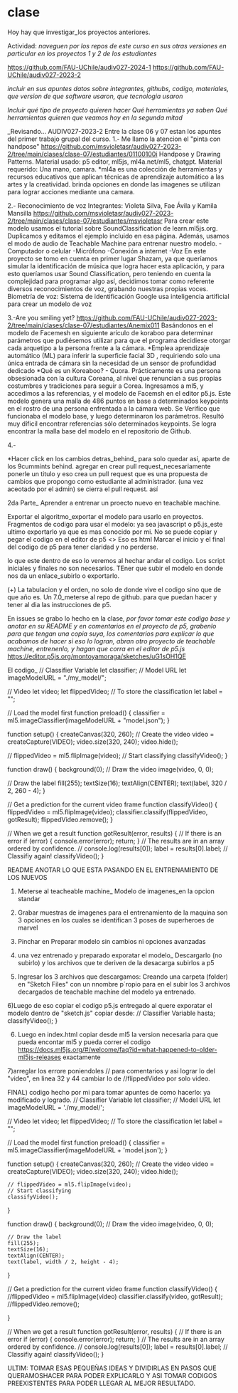 # clase

Hoy hay que investigar_los proyectos anteriores.

Actividad:
_naveguen por los repos de este curso en sus otras versiones
en particular en los proyectos 1 y 2 de los estudiantes_

https://github.com/FAU-UChile/audiv027-2024-1
https://github.com/FAU-UChile/audiv027-2023-2

_incluir en sus apuntes datos sobre integrantes, githubs,
codigo, materiales, que version de que software usaron, que tecnologia usaron_

_Incluir qué tipo de proyecto quieren hacer_
_Qué herramientas ya saben_
_Qué herramientas quieren que veamos hoy en la segunda mitad_

_Revisando...
AUDIV027-2023-2
Entre la clase 06 y 07 estan los apuntes del primer trabajo grupal del curso.
1.- Me llamo la atencion el "pinta con handpose"
https://github.com/msvioletasr/audiv027-2023-2/tree/main/clases/clase-07/estudiantes/01100100i
Handpose y Drawing Patterns.
Material usado: p5 editor, ml5js, ml4a.net/ml5, chatgpt.
Material requerido: Una mano, camara.
*ml4a es una colección de herramientas y recursos educativos que aplican técnicas de aprendizaje automático a las artes y la creatividad. brinda opciones en donde las imagenes se utilizan para lograr acciones mediante una camara.


2.- Reconocimiento de voz
Integrantes: Violeta Silva, Fae Ávila y Kamila Mansilla
https://github.com/msvioletasr/audiv027-2023-2/tree/main/clases/clase-07/estudiantes/msvioletasr
Para crear este modelo usamos el tutorial sobre SoundClassification de learn.ml5js.org. Duplicamos y editamos el ejemplo incluido en esa página. Además, usamos el modo de audio de Teachable Machine para entrenar nuestro modelo.
-Computador o celular -Micrófono -Conexión a internet -Voz
En este proyecto se tomo en cuenta en primer lugar Shazam, ya que queríamos simular la identificación de música que logra hacer esta aplicación, y para esto queríamos usar Sound Classification, pero teniendo en cuenta la complejidad para programar algo así, decidimos tomar como referente diversos reconocimientos de voz, grabando nuestras propias voces.
Biometría de voz: Sistema de identificación Google usa inteligencia artificial para crear un modelo de voz



3.-Are you smiling yet?
https://github.com/FAU-UChile/audiv027-2023-2/tree/main/clases/clase-07/estudiantes/Anemix011
Basándonos en el modelo de Facemesh en siguiente arículo de koraboo para determinar parámetros que pudiésemos utilizar para que el programa decidiese otorgar cada arquetipo a la persona frente a la cámara.
*Emplea aprendizaje automático (ML) para inferir la superficie facial 3D , requiriendo solo una única entrada de cámara sin la necesidad de un sensor de profundidad dedicado
*Qué es un Koreaboo? - Quora. Prácticamente es una persona obsesionada con la cultura Coreana, al nivel que renuncian a sus propias costumbres y tradiciones para seguir a Corea.
Ingresamos a ml5, y accedimos a las referencias, y el modelo de Facemsh en el editor p5.js. Este modelo genera una malla de 486 puntos en base a determinados keypoints en el rostro de una persona enfrentada a la cámara web.
Se Verifico que funcionaba el modelo base, y luego determinaron los parámetros. Resultó muy díficil encontrar referencias sólo determinados keypoints. Se logra encontrar la malla base del modelo en el repositorio de Github.


4.- 





*Hacer click en los cambios detras_behind_ para solo quedar así, aparte de los 9cummints behind.
agregar en crear pull request_necesariamente ponerle un titulo y eso crea un pull request que es una propuesta de cambios que propongo como estudiante al administrador. 
(una vez aceotado por el admin) se cierra el pull request. así 

2da Parte_
Aprender a entrenar un proecto nuevo en teachable machine.

Exportar el algoritmo_exportar el modelo para usarlo en proyectos.
Fragmentos de codigo para usar el modelo: ya sea javascript o p5.js_este ultimo exportarlo ya que es mas conocido por mi.
No se puede copiar y pegar el codigo en el editor de p5
<> Eso es html 
Marcar el inicio y el final del codigo de p5 para tener claridad y no perderse. 
<div> lo que este dentro de eso lo veremos al hechar andar el codigo.
Los script iniciales y finales no son necesarios. 
TEner que subir el modelo en donde nos da un enlace_subirlo o exportarlo.

(+) La tabulacion y el orden, no solo de donde vive el codigo sino que de que año es. 
Un 7.0_meterse al repo de github. para que puedan hacer y tener al dia las instrucciones de p5.

En issues se grabo lo hecho en la clase, 
_por favor tomar este codigo base
y anotar en su README y en comentarios en el proyecto de p5,
grabenlo para que tengan una copia suya, los comentarios para explicar lo que acabamos de hacer
si eso lo logran, abran otro proyecto de teachable machine, entrenenlo, y hagan que corra en el editor de p5.js_
https://editor.p5js.org/montoyamoraga/sketches/uG1sOH1QE  

El codigo_ 
// Classifier Variable
let classifier;
// Model URL
let imageModelURL = "./my_model/";

// Video
let video;
let flippedVideo;
// To store the classification
let label = "";

// Load the model first
function preload() {
  classifier = ml5.imageClassifier(imageModelURL + "model.json");
}

function setup() {
  createCanvas(320, 260);
  // Create the video
  video = createCapture(VIDEO);
  video.size(320, 240);
  video.hide();

  // flippedVideo = ml5.flipImage(video);
  // Start classifying
  classifyVideo();
}

function draw() {
  background(0);
  // Draw the video
  image(video, 0, 0);

  // Draw the label
  fill(255);
  textSize(16);
  textAlign(CENTER);
  text(label, 320 / 2, 260 - 4);
}

// Get a prediction for the current video frame
function classifyVideo() {
  flippedVideo = ml5.flipImage(video);
  classifier.classify(flippedVideo, gotResult);
  flippedVideo.remove();
}

// When we get a result
function gotResult(error, results) {
  // If there is an error
  if (error) {
    console.error(error);
    return;
  }
  // The results are in an array ordered by confidence.
  // console.log(results[0]);
  label = results[0].label;
  // Classifiy again!
  classifyVideo();
}

README ANOTAR LO QUE ESTA PASANDO EN EL ENTRENAMIENTO DE LOS NUEVOS 

1) Meterse al teacheable machine_
Modelo de imagenes_en la opcion standar

2) Grabar muestras de imagenes para el entrenamiento de la maquina
son 3 opciones en los cuales se identifican 3 poses de superheroes de marvel

3) Pinchar en Preparar modelo
sin cambios ni opciones avanzadas

4) una vez entrenado y preparado exporatar el modelo_
Descargarlo (no subirlo) y los archivos que te deriven de la desacarga subirlos a p5

5) Ingresar los 3 archivos que descargamos: Creando una carpeta (folder) en "Sketch Files" con un nnombre p´ropio para en el subir los 3 archivos decargados de teachable machine del modelo ya entrenado. 

6)Luego de eso copiar el codigo p5.js entregado al quere exporatar el modelo dentro de "sketch.js" copiar desde:
// Classifier Variable hasta;
   classifyVideo();
  }

6) Luego en index.html copiar desde ml5 la version necesaria para que pueda encontar ml5 y pueda correr el codigo 
https://docs.ml5js.org/#/welcome/faq?id=what-happened-to-older-ml5js-releases
exactamente
<script src="https://unpkg.com/ml5@0.12.2/dist/ml5.min.js"></script>

7)arreglar los errore poniendoles // para comentarios y asi lograr lo del "video", en linea 32 y 44 cambiar lo de //flippedVideo por solo video.





FINAL) codigo hecho por mi para tomar apuntes de como hacerlo: ya modificado y logrado.
  // Classifier Variable
  let classifier;
  // Model URL
  let imageModelURL = './my_model/';
  
  // Video
  let video;
  let flippedVideo;
  // To store the classification
  let label = "";

  // Load the model first
  function preload() {
    classifier = ml5.imageClassifier(imageModelURL + 'model.json');
  }

  function setup() {
    createCanvas(320, 260);
    // Create the video
    video = createCapture(VIDEO);
    video.size(320, 240);
    video.hide();

    // flippedVideo = ml5.flipImage(video);
    // Start classifying
    classifyVideo();
  }

  function draw() {
    background(0);
    // Draw the video
    image(video, 0, 0);

    // Draw the label
    fill(255);
    textSize(16);
    textAlign(CENTER);
    text(label, width / 2, height - 4);
  }

  // Get a prediction for the current video frame
  function classifyVideo() {
    //flippedVideo = ml5.flipImage(video)
    classifier.classify(video, gotResult);
    //flippedVideo.remove();

  }

  // When we get a result
  function gotResult(error, results) {
    // If there is an error
    if (error) {
      console.error(error);
      return;
    }
    // The results are in an array ordered by confidence.
    // console.log(results[0]);
    label = results[0].label;
    // Classifiy again!
    classifyVideo();
  }







ULTIM: TOIMAR ESAS PEQUEÑAS IDEAS Y DIVIDIRLAS EN PASOS QUE QUERAMOSHACER PARA PODER EXPLICARLO Y ASI TOMAR CODIGOS PREEXISTENTES PARA PODER LLEGAR AL MEJOR RESULTADO. 


